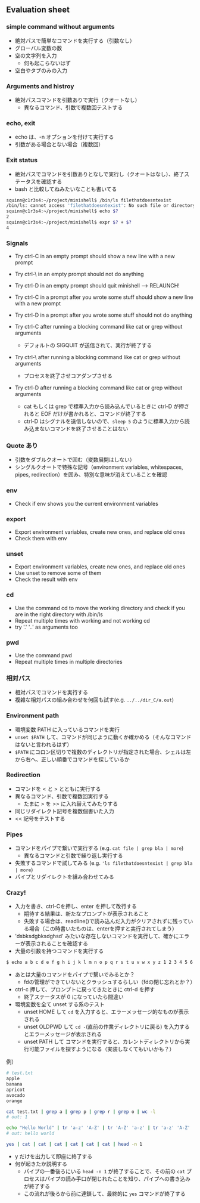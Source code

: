 ## Evaluation sheet

### simple command without arguments

- 絶対パスで簡単なコマンドを実行する（引数なし）
- グローバル変数の数
- 空の文字列を入力
    - 何も起こらないはず
- 空白やタブのみの入力

### Arguments and histroy

- 絶対パスコマンドを引数ありで実行（クオートなし）
    - 異なるコマンド、引数で複数回テストする

### echo, exit

- echo は、-n オプションを付けて実行する
- 引数がある場合とない場合（複数回）

### Exit status

- 絶対パスでコマンドを引数ありとなしで実行し（クオートはなし）、終了ステータスを確認する
- bash と比較してねみたいなことも書いてる

```bash
squinn@c1r3s4:~/project/minishell$ /bin/ls filethatdoesntexist
/bin/ls: cannot access 'filethatdoesntexist': No such file or directory
squinn@c1r3s4:~/project/minishell$ echo $?
2
squinn@c1r3s4:~/project/minishell$ expr $? + $?
4
```

### Signals

- Try ctrl-C in an empty prompt should show a new line with a new prompt
- Try ctrl-\ in an empty prompt should not do anything
- Try ctrl-D in an empty prompt should quit minishell --> RELAUNCH!
- Try ctrl-C in a prompt after you wrote some stuff should show a new line with a new prompt
- Try ctrl-D in a prompt after you wrote some stuff should not do anything

- Try ctrl-C after running a blocking command like cat or grep without arguments
    - デフォルトの SIGQUIT が送信されて、実行が終了する
- Try ctrl-\ after running a blocking command like cat or grep without arguments
    - プロセスを終了させコアダンプさせる
- Try ctrl-D after running a blocking command like cat or grep without arguments
    - cat もしくは grep で標準入力から読み込んでいるときに ctrl-D が押されると EOF だけが書かれると、コマンドが終了する
    - ctrl-D はシグナルを送信しないので、`sleep 5` のように標準入力から読み込まないコマンドを終了させることはない

### Quote あり

- 引数をダブルクオートで囲む（変数展開はしない）
- シングルクオートで特殊な記号（environment variables, whitespaces, pipes, redirection）を囲み、特別な意味が消えていることを確認

### env

- Check if env shows you the current environment variables

### export

- Export environment variables, create new ones, and replace old ones
- Check them with env

### unset

- Export environment variables, create new ones, and replace old ones
- Use unset to remove some of them
- Check the result with env

### cd

- Use the command cd to move the working directory and check if you are in the right directory with /bin/ls
- Repeat multiple times with working and not working cd
- try '.' '..' as arguments too

### pwd

- Use the command pwd
- Repeat multiple times in multiple directories

### 相対パス

- 相対パスでコマンドを実行する
- 複雑な相対パスの組み合わせを何回も試す(e.g. `../../dir_C/a.out`)

### Environment path

- 環境変数 PATH に入っているコマンドを実行
- `unset $PATH` して、コマンドが同じように動くか確かめる（そんなコマンドはないと言われるはず）
- `$PATH` にコロン区切りで複数のディレクトリが指定された場合、シェルは左から右へ、正しい順番でコマンドを探しているか

### Redirection

- コマンドを < と > とともに実行する
- 異なるコマンド、引数で複数回実行する
    - たまに > を >> に入れ替えてみたりする
- 同じリダイレクト記号を複数個書いた入力
- << 記号をテストする

### Pipes

- コマンドをパイプで繋いで実行する (e.g. `cat file | grep bla | more`)
    - 異なるコマンドと引数で繰り返し実行する
- 失敗するコマンドで試してみる (e.g. `'ls filethatdoesntexist | grep bla | more`)
- パイプとリダイレクトを組み合わせてみる

### Crazy!

- 入力を書き、ctrl-Cを押し、enter を押して改行する
    - 期待する結果は、新たなプロンプトが表示されること
    - 失敗する場合は、readline()で読み込んだ入力がクリアされずに残っている場合（この時書いたものは、enterを押すと実行されてしまう）
- 'dsbksdgbksdghsd’ みたいな存在しないコマンドを実行して、確かにエラーが表示されることを確認する
- 大量の引数を持つコマンドを実行する

```bash
$ echo a b c d e f g h i j k l m n o p q r s t u v w x y z 1 2 3 4 5 6 7 8 9 10 11 12 13 14 15 16 17 18 19 20 a b c d e f g h i j k l m n o p q r s t u v w x y z
```

- あとは大量のコマンドをパイプで繋いでみるとか？
  - fdの管理ができていないとクラッシュするらしい（fdの閉じ忘れとか？）
- ctrl-c 押して、プロンプトに戻ってきたときに ctrl-d を押す
  - 終了ステータスが 0 になっていたら間違い
- 環境変数を全て unset する系のテスト
  - unset HOME して `cd` を入力すると、エラーメッセージ的なものが表示される
  - unset OLDPWD して `cd -`(直前の作業ディレクトリに戻る) を入力するとエラーメッセージが表示される
  - unset PATH して コマンドを実行すると、カレントディレクトリから実行可能ファイルを探すようになる（実装しなくてもいいかも？）

例）

```bash
# test.txt
apple
banana
apricot
avocado
orange

cat test.txt | grep a | grep p | grep r | grep o | wc -l
# out: 1

echo "Hello World" | tr 'a-z' 'A-Z' | tr 'A-Z' 'a-z' | tr 'a-z' 'A-Z' | tr 'A-Z' 'a-z'
# out: hello world
```

```bash
yes | cat | cat | cat | cat | cat | cat | head -n 1
```

- y だけを出力して即座に終了する
- 何が起きたか説明する
    - パイプの一番後ろにいる `head -n 1` が終了することで、その前の `cat` プロセスはパイプの読み手口が閉じれたことを知り、パイプへの書き込みが終了する
    - この流れが後ろから前に連鎖して、最終的に `yes` コマンドが終了する

